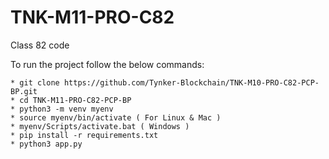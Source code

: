 # TNK-M11-PRO-C82

Class 82 code

To run the project follow the below commands:

```
* git clone https://github.com/Tynker-Blockchain/TNK-M10-PRO-C82-PCP-BP.git
* cd TNK-M11-PRO-C82-PCP-BP
* python3 -m venv myenv
* source myenv/bin/activate ( For Linux & Mac )
* myenv/Scripts/activate.bat ( Windows )
* pip install -r requirements.txt
* python3 app.py
```
